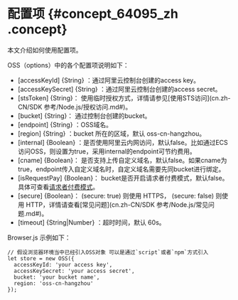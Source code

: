 # 配置项 {#concept_64095_zh .concept}

本文介绍如何使用配置项。

OSS（options）中的各个配置项说明如下：

-   \[accessKeyId\] \{String\} ：通过阿里云控制台创建的access key。
-   \[accessKeySecret\] \{String\} ：通过阿里云控制台创建的access secret。
-   \[stsToken\] \{String\}： 使用临时授权方式，详情请参见[使用STS访问](cn.zh-CN/SDK 参考/Node.js/授权访问.md#)。
-   \[bucket\] \{String\}： 通过控制台创建的bucket。
-   \[endpoint\] \{String\} ：OSS域名。
-   \[region\] \{String\} ：bucket 所在的区域，默认 oss-cn-hangzhou。
-   \[internal\] \{Boolean\} ：是否使用阿里云内网访问，默认false。比如通过ECS访问OSS，则设置为true，采用internal的endpoint可节约费用。
-   \[cname\] \{Boolean\}： 是否支持上传自定义域名，默认false。如果cname为true，endpoint传入自定义域名时，自定义域名需要先同bucket进行绑定。
-   \[isRequestPay\] \{Boolean\}： bucket是否开启请求者付费模式，默认false。具体可查看[请求者付费模式](../../../../../cn.zh-CN/开发指南/存储空间（Bucket）/请求者付费模式.md#)。
-   \[secure\] \{Boolean\}： \(secure: true\) 则使用 HTTPS， \(secure: false\) 则使用 HTTP，详情请查看[常见问题](cn.zh-CN/SDK 参考/Node.js/常见问题.md#)。
-   \[timeout\] \{String|Number\} ：超时时间，默认 60s。

Browser.js 示例如下：

```
// 假设浏览器环境当中已经引入OSS对象 可以是通过`script`或者`npm`方式引入
let store = new OSS({
  accessKeyId: 'your access key',
  accessKeySecret: 'your access secret',
  bucket: 'your bucket name',
  region: 'oss-cn-hangzhou'
});

```


